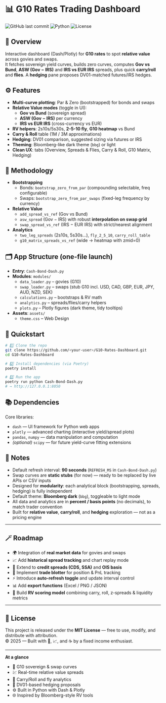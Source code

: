 # 📊 G10 Rates Trading Dashboard

![GitHub last commit](https://img.shields.io/badge/last%20commit-October%202025-brightgreen)
![Python](https://img.shields.io/badge/python-v3.12%2B-blue.svg)
![License](https://img.shields.io/badge/license-MIT-green)

## 🚀 Overview

Interactive dashboard (Dash/Plotly) for **G10 rates** to spot **relative value** across govies and swaps.  
It fetches sovereign yield curves, builds zero curves, computes **Gov vs Bund**, **ASW (Gov − IRS)** and **IRS vs EUR IRS** spreads, plus quick **carry/roll** and **flies**. A **hedging** pane proposes DV01-matched futures/IRS hedges.

## ⚙️ Features

- **Multi-curve plotting**: Par & Zero (bootstrapped) for bonds and swaps  
- **Relative Value modes** (toggle in UI):
  - **Gov vs Bund** (sovereign spread)
  - **ASW (Gov − IRS)** per currency
  - **IRS vs EUR IRS** (cross-currency vs EUR)
- **RV helpers**: 2s10s/5s30s, **2-5-10 fly**, **G10 heatmap** vs Bund
- **Carry & Roll** table (1M / 3M approximations)
- **Hedging**: DV01 comparison, suggested sizing via futures or IRS
- **Theming**: Bloomberg-like dark theme (`bbg`) or light
- **Clean UX**: tabs (Overview, Spreads & Flies, Carry & Roll, G10 Matrix, Hedging)

## 🧮 Methodology

- **Bootstrapping**  
  - Bonds: `bootstrap_zero_from_par` (compounding selectable, freq configurable)  
  - Swaps: `bootstrap_zero_from_par_swaps` (fixed-leg frequency by currency)
- **Relative Value**  
  - `add_spread_vs_ref` (Gov vs Bund)  
  - `asw_spread` (Gov − IRS) with robust **interpolation on swap grid**  
  - `swap_spread_vs_ref` (IRS − EUR IRS) with strict/nearest alignment
- **Analytics**  
  - `two_leg_spreads` (2s10s, 5s30s…), `fly_2_5_10`, `carry_roll_table`  
  - `g10_matrix_spreads_vs_ref` (wide → heatmap with zmid=0)

## 🗂️ App Structure (one-file launch)

- **Entry**: `Cash-Bond-Dash.py`  
- **Modules**: `modules/`  
  - `data_loader.py` – govies (G10)  
  - `swap_loader.py` – swaps (stub G10 incl. USD, CAD, GBP, EUR, JPY, AUD, NZD, SEK)  
  - `calculations.py` – bootstraps & RV math  
  - `analytics.py` – spreads/flies/carry helpers  
  - `plots.py` – Plotly figures (dark theme, tidy tooltips)
- **Assets**: `assets/`  
  - `theme.css` – Web Design

## 🧭 Quickstart

```bash
# 1️⃣ Clone the repo
git clone https://github.com/<your-user>/G10-Rates-Dashboard.git
cd G10-Rates-Dashboard

# 2️⃣ Install dependencies (via Poetry)
poetry install

# 3️⃣ Run the app
poetry run python Cash-Bond-Dash.py
# → http://127.0.0.1:8050
```

## 📚 Dependencies

Core libraries:
- `dash` — UI framework for Python web apps  
- `plotly` — advanced charting (interactive yield/spread plots)  
- `pandas`, `numpy` — data manipulation and computation  
- *(optional)* `scipy` — for future yield-curve fitting extensions  

## 🧠 Notes

- Default refresh interval: **90 seconds** (`REFRESH_MS` in `Cash-Bond-Dash.py`)  
- Swap curves are **static stubs** (for now) — ready to be replaced by live APIs or CSV inputs  
- Designed for **modularity**: each analytical block (bootstrapping, spreads, hedging) is fully independent  
- Default theme: **Bloomberg dark** (`bbg`), toggleable to light mode  
- All data and analytics are in **percent / basis points** (no decimals), to match trader convention  
- Built for **relative value**, **carry/roll**, and **hedging** exploration — not as a pricing engine  

---

## 🪄 Roadmap

- 🌍 Integration of **real market data** for govies and swaps  
- 📈 Add **historical spread tracking** and chart replay mode  
- 🧮 Extend to **credit spreads (CDS, SSA)** and **OIS basis**  
- 🧱 Implement **trade blotter** for position & PnL tracking  
- ⚡ Introduce **auto-refresh toggle** and update interval control  
- 📊 Add **export functions** (Excel / PNG / JSON)  
- 🧠 Build **RV scoring model** combining carry, roll, z-spreads & liquidity metrics  

---

## 📝 License

This project is released under the **MIT License** — free to use, modify, and distribute with attribution.  
© 2025 — Built with 💼, 📈, and ☕️ by a fixed income enthusiast.

---

**At a glance**
- 🔢 G10 sovereign & swap curves  
- 💹 Real-time relative value spreads  
- 🧩 Carry/Roll and fly analytics  
- 🧱 DV01-based hedging proposals  
- ⚙️ Built in Python with Dash & Plotly  
- 🌐 Inspired by Bloomberg-style RV tools  
